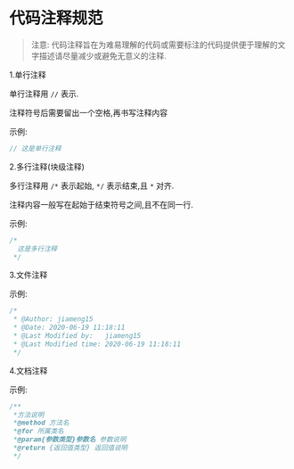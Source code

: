 #  代码注释规范

> 注意: 代码注释旨在为难易理解的代码或需要标注的代码提供便于理解的文字描述请尽量减少或避免无意义的注释.



1.单行注释

单行注释用 `//` 表示.

注释符号后需要留出一个空格,再书写注释内容

示例:

```js
// 这是单行注释
```



2.多行注释(块级注释)

多行注释用 `/*` 表示起始, `*/` 表示结束,且 `*` 对齐.

注释内容一般写在起始于结束符号之间,且不在同一行.

示例:

```js
/*
  这是多行注释
 */
```



3.文件注释

示例:

```js
/*
 * @Author: jiameng15 
 * @Date: 2020-06-19 11:18:11 
 * @Last Modified by:   jiameng15 
 * @Last Modified time: 2020-06-19 11:18:11 
 */
```



4.文档注释

示例:

```js
/**
 *方法说明 
 *@method 方法名 
 *@for 所属类名 
 *@param{参数类型}参数名 参数说明 
 *@return {返回值类型} 返回值说明 
 */
```

